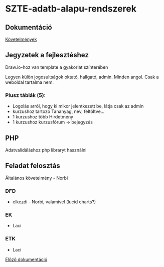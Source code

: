 # SZTE-adatb-alapu-rendszerek

## Dokumentáció

[Követelmények](./docs/kovetelmenyek.md)

## Jegyzetek a fejlesztéshez

Draw.io-hoz van template a gyakorlat színterében

Legyen külön jogosultságok oktató, hallgató, admin.
Minden angol. Csak a weboldal tartalma nem.

### Plusz táblák (5):
 - Logolás arról, hogy ki mikor jelentkezett be, látja csak az admin
 - kurzushoz tartozó Tananyag, nev, feltöltve...
 - 1 kurzushoz több Hirdetmény
 - 1 kurzushoz kurzusfórum -> bejegyzés

 ## PHP
 Adatvalidáláshoz php libraryt használni


## Feladat felosztás
Általános követelmény - Norbi
### DFD
- elkezdi - Norbi, valamivel (lucid charts?)
### EK
- Laci
### ETK
- Laci


[Előző dokumentáció](https://www.notion.so/norberthajagos/Dokument-ci-e91623ccb534439dba569725b3399c14)